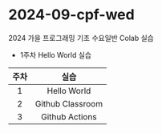 # 2024-09-cpf-wed
2024 가을 프로그래밍 기초 수요일반 Colab 실습
* 1주차 Hello World 실습

| 주차  | 실습 |
| :-----------: | :-----------: |
| 1  | Hello World  |
| 2  | Github Classroom  |
| 3  | Github Actions  |

